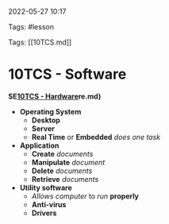 2022-05-27 10:17

Tags: #lesson 

Tags: [[10TCS.md]]

# 10TCS - Software
**SE[10TCS - Hardware](10TCS%20-%20Hardware.md)re.md)**
- **Operating System**
	- **Desktop**
	- **Server**
	- **Real Time** or **Embedded** *does one task*
- **Application**
	- **Create** *documents*
	- **Manipulate** *document*
	- **Delete** *documents*
	- **Retrieve** *documents*
- **Utility software**
	- *Allows computer* to *run* **properly**
	- **Anti-virus**
	- **Drivers**